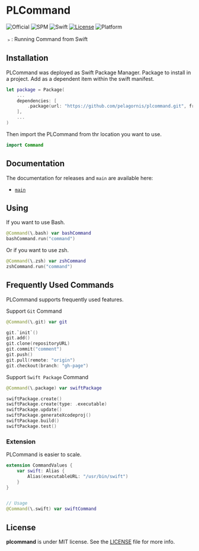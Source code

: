 # PLCommand
![Official](https://img.shields.io/badge/project-official-green.svg?colorA=303033&colorB=226af6&label=Pelagornis)
![SPM](https://img.shields.io/badge/SPM-compatible-brightgreen.svg)
![Swift](https://img.shields.io/badge/Swift-5.7-orange.svg)
[![License](https://img.shields.io/github/license/pelagornis/PLCommand)](https://github.com/pelagornis/PLCommand/blob/main/LICENSE)
![Platform](https://img.shields.io/badge/platforms-macOS%2010.5-red)

﹥: Running Command from Swift

## Installation
PLCommand was deployed as Swift Package Manager. Package to install in a project. Add as a dependent item within the swift manifest.
```swift
let package = Package(
    ...
    dependencies: [
        .package(url: "https://github.com/pelagornis/plcommand.git", from: "1.2.0")
    ],
    ...
)
```
Then import the PLCommand from thr location you want to use.

```swift
import Command
```
## Documentation
The documentation for releases and ``main`` are available here:
- [``main``](https://pelagornis.github.io/plcommand/main/documentation/command)


## Using
If you want to use Bash.
```swift
@Command(\.bash) var bashCommand
bashCommand.run("command")
```
Or if you want to use zsh.
```swift
@Command(\.zsh) var zshCommand
zshCommand.run("command")
```


## Frequently Used Commands
PLCommand supports frequently used features.

Support ``Git`` Command
```swift
@Command(\.git) var git

git.`init`()
git.add()
git.clone(repositoryURL)
git.commit("comment")
git.push()
git.pull(remote: "origin")
git.checkout(branch: "gh-page")
```

Support ``Swift Package`` Command

```swift
@Command(\.package) var swiftPackage

swiftPackage.create()
swiftPackage.create(type: .executable)
swiftPackage.update()
swiftPackage.generateXcodeproj()
swiftPackage.build()
swiftPackage.test()
```

### Extension
PLCommand is easier to scale.

```swift
extension CommandValues {
    var swift: Alias {
        Alias(executableURL: "/usr/bin/swift")
    }
}


// Usage
@Command(\.swift) var swiftCommand
```

## License
**plcommand** is under MIT license. See the [LICENSE](LICENSE) file for more info.
